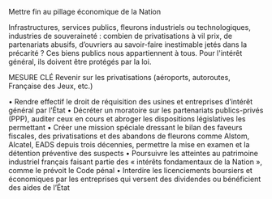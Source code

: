 Mettre fin au pillage économique de la Nation

Infrastructures, services publics, fleurons industriels ou technologiques, industries de souveraineté : combien de privatisations à vil prix, de partenariats abusifs, d’ouvriers au savoir-faire inestimable jetés dans la précarité ? Ces biens publics nous appartiennent à tous. Pour l'intérêt général, ils doivent être protégés par la loi.


MESURE CLÉ
Revenir sur les privatisations (aéroports, autoroutes, Française des Jeux, etc.)

• Rendre effectif le droit de réquisition des usines et entreprises d’intérêt général par l’État
• Décréter un moratoire sur les partenariats publics-privés (PPP), auditer ceux en cours et abroger les dispositions législatives les permettant
• Créer une mission spéciale dressant le bilan des faveurs fiscales, des privatisations et des abandons de fleurons comme Alstom, Alcatel, EADS depuis trois décennies, permettre la mise en examen et la détention préventive des suspects
• Poursuivre les atteintes au patrimoine industriel français faisant partie des « intérêts fondamentaux de la Nation », comme le prévoit le Code pénal
• Interdire les licenciements boursiers et économiques par les entreprises qui versent des dividendes ou bénéficient des aides de l’État